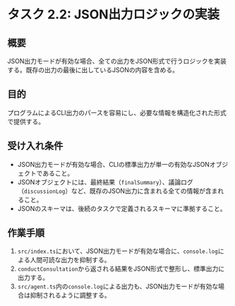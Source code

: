 # タスク 2.2: JSON出力ロジックの実装

## 概要

JSON出力モードが有効な場合、全ての出力をJSON形式で行うロジックを実装する。既存の出力の最後に出しているJSONの内容を含める。

## 目的

プログラムによるCLI出力のパースを容易にし、必要な情報を構造化された形式で提供する。

## 受け入れ条件

*   JSON出力モードが有効な場合、CLIの標準出力が単一の有効なJSONオブジェクトであること。
*   JSONオブジェクトには、最終結果（`finalSummary`）、議論ログ（`discussionLog`）など、既存のJSON出力に含まれる全ての情報が含まれること。
*   JSONのスキーマは、後続のタスクで定義されるスキーマに準拠すること。

## 作業手順

1.  `src/index.ts`において、JSON出力モードが有効な場合に、`console.log`による人間可読な出力を抑制する。
2.  `conductConsultation`から返される結果をJSON形式で整形し、標準出力に出力する。
3.  `src/agent.ts`内の`console.log`による出力も、JSON出力モードが有効な場合は抑制されるように調整する。
